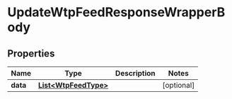 

# UpdateWtpFeedResponseWrapperBody


## Properties

Name | Type | Description | Notes
------------ | ------------- | ------------- | -------------
**data** | [**List&lt;WtpFeedType&gt;**](WtpFeedType.md) |  |  [optional]




